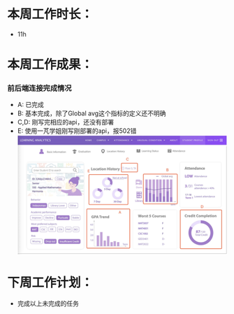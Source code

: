 # 本周工作时长：
- 11h

# 本周工作成果：
### 前后端连接完成情况
- A: 已完成
- B: 基本完成，除了Global avg这个指标的定义还不明确
- C,D: 刚写完相应的api，还没有部署
- E: 使用一芃学姐刚写刚部署的api，报502错
![zzy-1](pic/zzy-3.jpeg)

# 下周工作计划：
* 完成以上未完成的任务

